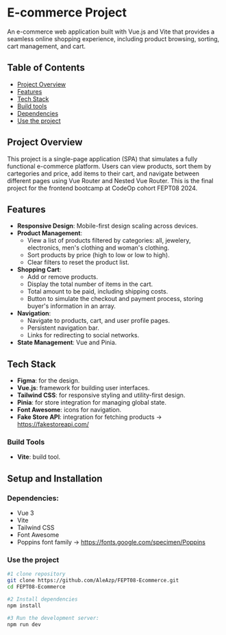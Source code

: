 # E-commerce Project

An e-commerce web application built with Vue.js and Vite that provides a seamless online shopping experience, including product browsing, sorting, cart management, and cart.

## Table of Contents
- [Project Overview](#project-overview)
- [Features](#features)
- [Tech Stack](#tech-stack)
- [Build tools](#build-tools)
- [Dependencies](#dependencies)
- [Use the project](#use-the-project)

## Project Overview
This project is a single-page application (SPA) that simulates a fully functional e-commerce platform. Users can view products, sort them by cartegories and price, add items to their cart, and navigate between different pages using Vue Router and Nested Vue Router. This is the final project for the frontend bootcamp at CodeOp cohort FEPT08 2024.

## Features
- **Responsive Design**: 
Mobile-first design scaling across devices.
- **Product Management**:
  - View a list of products filtered by categories: all, jewelery, electronics, men's clothing and woman's clothing.
  - Sort products by price (high to low or low to high).
  - Clear filters to reset the product list.
- **Shopping Cart**:
  - Add or remove products.
  - Display the total number of items in the cart.
  - Total amount to be paid, including shipping costs.
  - Button to simulate the checkout and payment process, storing buyer's information in an array.
- **Navigation**:
  - Navigate to products, cart, and user profile pages.
  - Persistent navigation bar.
  - Links for redirecting to social networks.
- **State Management**: Vue and Pinia.

## Tech Stack
- **Figma**: for the design.
- **Vue.js**: framework for building user interfaces.
- **Tailwind CSS**: for responsive styling and utility-first design.
- **Pinia**: for store integration for managing global state.
- **Font Awesome**: icons for navigation.
- **Fake Store API**: integration for fetching products -> https://fakestoreapi.com/

### Build Tools
- **Vite**: build tool.

## Setup and Installation

### Dependencies:
- Vue 3
- Vite
- Tailwind CSS
- Font Awesome
- Poppins font family -> https://fonts.google.com/specimen/Poppins

### Use the project
```bash
#1 clone repository
git clone https://github.com/AleAzp/FEPT08-Ecommerce.git
cd FEPT08-Ecommerce

#2 Install dependencies
npm install

#3 Run the development server:
npm run dev